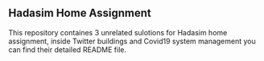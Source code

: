 ## Hadasim Home Assignment ##
This repository containes 3 unrelated sulotions for Hadasim home assignment, inside Twitter buildings and Covid19 system management you can find their detailed README file.
